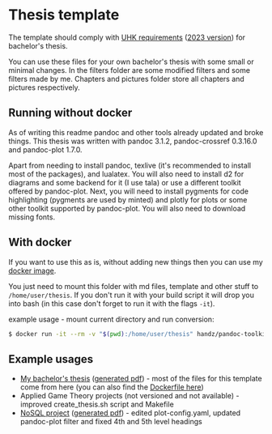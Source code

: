 
# Thesis template

The template should comply with [UHK requirements](https://www.uhk.cz/cs/fakulta-informatiky-a-managementu/studium/statni-zaverecne-zkousky-a-kvalifikacni-prace/kvalifikacni-prace-bakalarska-diplomova)
([2023 version](https://www.uhk.cz/file/edee/fakulta-informatiky-a-managementu/uredni-deska/ridici-akty/vynosy-dekana/2023/metodicke-pokyny-pro-vypracovani-bakalarskych-a-diplomovych-praci.pdf))
for bachelor's thesis.

You can use these files for your own bachelor's thesis with some small or minimal changes.
In the filters folder are some modified filters and some filters made by me.
Chapters and pictures folder store all chapters and pictures respectively.

## Running without docker

As of writing this readme pandoc and other tools already updated and broke things.
This thesis was written with pandoc 3.1.2, pandoc-crossref 0.3.16.0 and pandoc-plot 1.7.0.

Apart from needing to install pandoc, texlive (it's recommended to install most of the packages), and lualatex.
You will also need to install d2 for diagrams and some backend for it (I use tala) or use a different toolkit offered by pandoc-plot.
Next, you will need to install pygments for code highlighting (pygments are used by minted) and plotly for plots or some other toolkit supported by pandoc-plot.
You will also need to download missing fonts.

## With docker

If you want to use this as is, without adding new things then you can use my [docker image](https://hub.docker.com/r/handz/pandoc-toolkit).

You just need to mount this folder with md files, template and other stuff to ``/home/user/thesis``.
If you don't run it with your build script it will drop you into bash (in this case don't forget to run it with the flags ``-it``).

example usage - mount current directory and run conversion:
```bash
$ docker run -it --rm -v "$(pwd):/home/user/thesis" handz/pandoc-toolkit:3.1.2 "./create_thesis.sh"
```

## Example usages

- [My bachelor's thesis](https://github.com/HANDZCZ/bc/tree/main/thesis) ([generated pdf](https://github.com/HANDZCZ/bc/releases/download/Done/thesis.pdf)) - most of the files for this template come from here (you can also find the [Dockerfile here](https://github.com/HANDZCZ/bc/blob/main/thesis/Dockerfile))
- Applied Game Theory projects (not versioned and not available) - improved create_thesis.sh script and Makefile
- [NoSQL project](https://gitlab.com/HANDZCZ/nosql/-/tree/main/thesis) ([generated pdf](https://gitlab.com/-/project/67153182/uploads/fd275fb43b3c98cc1405e30b439738f2/thesis.pdf)) - edited plot-config.yaml, updated pandoc-plot filter and fixed 4th and 5th level headings

